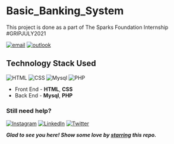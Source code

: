 # Basic_Banking_System
This project is done as a part of The Sparks Foundation Internship  #GRIPJULY2021

[![email](https://img.shields.io/static/v1.svg?label=Basic_Banking&message=System&color=grey&logo=gmail&style=flat&logoColor=white&colorA=critical)](https://github.com/Moniss17/Basic_Banking_System) [![outlook](https://img.shields.io/static/v1.svg?label=Outlook&message=Template&color=grey&logo=microsoft-outlook&style=flat&logoColor=white&colorA=dodgerblue)](https://github.com/Moniss17/Basic_Banking_System)




## Technology Stack Used

![HTML](https://img.shields.io/badge/frontend-html-orange.svg?logo=html5&style=flat-square) 
![CSS](https://img.shields.io/badge/frontend-css-yellowgreen.svg?logo=css3&style=flat-square)
![Mysql](https://img.shields.io/badge/backend-Mysql-pink.svg?logo=Mysql&style=flat-square)
![PHP](https://img.shields.io/badge/backend-PHP-yellow.svg?logo=PHP&style=flat-square)

- Front End - **HTML**, **CSS**
- Back End - **Mysql**, **PHP**
### Still need help?



  [![Instagram](https://img.shields.io/static/v1.svg?label=follow&message=@moniss_monish&color=grey&logo=instagram&style=flat&logoColor=white&colorA=critical)](https://www.instagram.com/moniss_monish/) [![LinkedIn](https://img.shields.io/static/v1.svg?label=connect&message=@www.linkedin.com/in/moniss-v-0355041b5/&color=9cf&logo=linkedin&style=flat&logoColor=white&colorA=blue)](https://www.linkedin.com/in/moniss-v-0355041b5/) [![Twitter](https://img.shields.io/static/v1.svg?label=connect&message=@VMoniss&color=grey&logo=twitter&style=flat&logoColor=white&colorA=critical)](https://twitter.com/VMoniss)

***Glad to see you here! Show some love by [starring](https://github.com/Moniss17/Basic_Banking_System/) this repo.***




